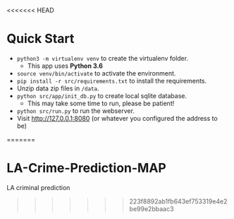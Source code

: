 <<<<<<< HEAD
# Quick Start

- `python3 -m virtualenv venv` to create the virtualenv folder.
    - This app uses **Python 3.6**
- `source venv/bin/activate` to activate the environment.
- `pip install -r src/requirements.txt` to install the requirements.
- Unzip data zip files in `/data`.
- `python src/app/init_db.py` to create local sqlite database.
    - This may take some time to run, please be patient!
- `python src/run.py` to run the webserver.
- Visit http://127.0.0.1:8080 (or whatever you configured the address to be)


=======
# LA-Crime-Prediction-MAP
LA criminal prediction
>>>>>>> 223f8892ab1fb643ef753319e4e2be99e2bbaac3
